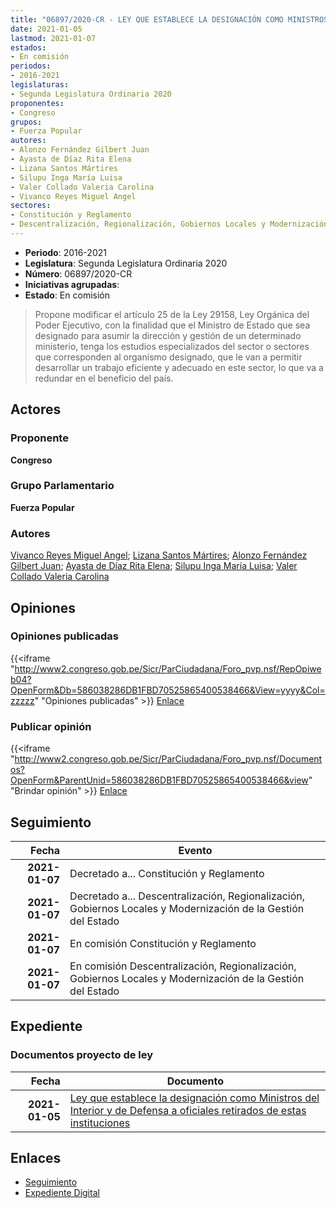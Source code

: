 ```yaml
---
title: "06897/2020-CR - LEY QUE ESTABLECE LA DESIGNACIÓN COMO MINISTROS DEL INTERIOR Y DE DEFENSA A OFICIALES RETIRADOS DE ESTAS INSTITUCIONES"
date: 2021-01-05
lastmod: 2021-01-07
estados:
- En comisión
periodos:
- 2016-2021
legislaturas:
- Segunda Legislatura Ordinaria 2020
proponentes:
- Congreso
grupos:
- Fuerza Popular
autores:
- Alonzo Fernández Gilbert Juan
- Ayasta de Díaz Rita Elena
- Lizana Santos Mártires
- Silupu Inga María Luisa
- Valer Collado Valeria Carolina
- Vivanco Reyes Miguel Angel
sectores:
- Constitución y Reglamento
- Descentralización, Regionalización, Gobiernos Locales y Modernización de la Gestión del Estado
---
```

- **Periodo**: 2016-2021
- **Legislatura**: Segunda Legislatura Ordinaria 2020
- **Número**: 06897/2020-CR
- **Iniciativas agrupadas**: 
- **Estado**: En comisión

> Propone modificar el artículo 25 de la Ley 29158, Ley Orgánica del Poder Ejecutivo, con la finalidad que el Ministro de Estado que sea designado para asumir la dirección y gestión de un determinado ministerio, tenga los estudios especializados del sector o sectores que corresponden al organismo designado, que le van a permitir desarrollar un trabajo eficiente y adecuado en este sector, lo que va a redundar en el beneficio del país.


## Actores

### Proponente

**Congreso**

### Grupo Parlamentario

**Fuerza Popular**

### Autores

[Vivanco Reyes Miguel Angel](mailto:mailto:mvivanco@congreso.gob.pe); [Lizana Santos Mártires](mailto:mailto:mlizana@congreso.gob.pe); [Alonzo Fernández Gilbert Juan](mailto:mailto:galonzo@congreso.gob.pe); [Ayasta de Díaz Rita Elena](mailto:mailto:rayasta@congreso.gob.pe); [Silupu Inga María Luisa](mailto:mailto:msilupu@congreso.gob.pe); [Valer Collado Valeria Carolina](mailto:mailto:vvaler@congreso.gob.pe)

## Opiniones

### Opiniones publicadas

{{<iframe "http://www2.congreso.gob.pe/Sicr/ParCiudadana/Foro_pvp.nsf/RepOpiweb04?OpenForm&Db=586038286DB1FBD70525865400538466&View=yyyy&Col=zzzzz" "Opiniones publicadas" >}}
[Enlace](http://www2.congreso.gob.pe/Sicr/ParCiudadana/Foro_pvp.nsf/RepOpiweb04?OpenForm&Db=586038286DB1FBD70525865400538466&View=yyyy&Col=zzzzz)

### Publicar opinión

{{<iframe "http://www2.congreso.gob.pe/Sicr/ParCiudadana/Foro_pvp.nsf/Documentos?OpenForm&ParentUnid=586038286DB1FBD70525865400538466&view" "Brindar opinión" >}}
[Enlace](http://www2.congreso.gob.pe/Sicr/ParCiudadana/Foro_pvp.nsf/Documentos?OpenForm&ParentUnid=586038286DB1FBD70525865400538466&view)


## Seguimiento

| Fecha | Evento |
|------:|--------|
| **2021-01-07** | Decretado a... Constitución y Reglamento |
| **2021-01-07** | Decretado a... Descentralización, Regionalización, Gobiernos Locales y Modernización de la Gestión del Estado |
| **2021-01-07** | En comisión Constitución y Reglamento |
| **2021-01-07** | En comisión Descentralización, Regionalización, Gobiernos Locales y Modernización de la Gestión del Estado |

## Expediente

### Documentos proyecto de ley

| Fecha | Documento |
|------:|-----------|
| **2021-01-05** | [Ley que establece la designación como Ministros del Interior y de Defensa a oficiales retirados de estas instituciones](http://www.leyes.congreso.gob.pe/Documentos/2016_2021/Proyectos_de_Ley_y_de_Resoluciones_Legislativas/PL06897-20210105.pdf) |

## Enlaces

- [Seguimiento](http://www2.congreso.gob.pe/Sicr/TraDocEstProc/CLProLey2016.nsf/f7fff46988ca05b1052578e100829cc7/7c7ff1f0fbfa7331052586540059e89a?OpenDocument)
- [Expediente Digital](http://www2.congreso.gob.pe/Sicr/TraDocEstProc/Expvirt_2011.nsf/visbusqptramdoc1621/06897?opendocument)


